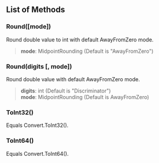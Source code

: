 ## List of Methods

### Round([mode])

Round double value to int with default AwayFromZero mode.

> **mode**: MidpointRounding (Default is "AwayFromZero")

### Round(digits [, mode])

Round double value with default AwayFromZero mode.

> **digits**: int (Default is "Discriminator")<br />
> **mode**: MidpointRounding (Default is AwayFromZero)

### ToInt32()

Equals Convert.ToInt32().

### ToInt64()

Equals Convert.ToInt64().